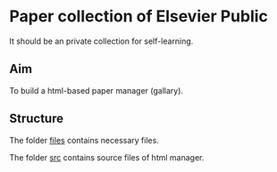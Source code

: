 # Paper collection of Elsevier Public

It should be an private collection for self-learning.

## Aim

To build a html-based paper manager (gallary).

## Structure

The folder [files](./files) contains necessary files.

The folder [src](./files) contains source files of html manager.